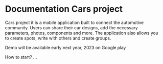 # Documentation Cars project

Cars project it is a mobile application built to connect the automotive community. Users can share their car designs, add the necessary parameters, photos, components and more.
The application also allows you to create spots, write with others and create groups. 

Demo will be available early next year, 2023 on Google play

How to start?
...
